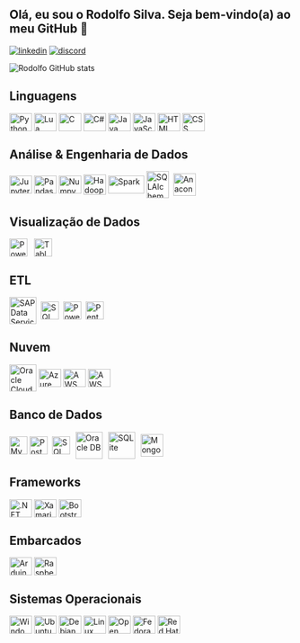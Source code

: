 ## Olá, eu sou o Rodolfo Silva. Seja bem-vindo(a) ao meu GitHub 👋

[![linkedin](https://img.shields.io/badge/LinkedIn-0077B5?style=for-the-badge&logo=linkedin&logoColor=white)](https://www.linkedin.com/in/rodsillva/)
[![discord](https://img.shields.io/badge/Discord-7289DA?style=for-the-badge&logo=discord&logoColor=white)](https://discord.com/users/Rodolfo%20Silva#0084)

![Rodolfo GitHub stats](https://github-readme-stats.vercel.app/api?username=rodsillva&show_icons=true&theme=dracula)

<!--
[![Top Langs](https://github-readme-stats.vercel.app/api/top-langs/?username=rodsillva&layout=compact&theme=tokyonight)](https://github.com/anuraghazra/github-readme-stats)
-->

## Linguagens
<div style="display: inline_block">
    <img height="32" width="40" align="center" alt="Python" src="https://cdn.jsdelivr.net/gh/devicons/devicon/icons/python/python-original.svg" />
    <img height="32" width="40" align="center" alt="Lua" src="https://cdn.jsdelivr.net/gh/devicons/devicon/icons/lua/lua-original.svg" />
    <img height="32" width="40" align="center" alt="C" src="https://cdn.jsdelivr.net/gh/devicons/devicon/icons/c/c-original.svg" />
    <img height="32" width="40" align="center" alt="C#" src="https://cdn.jsdelivr.net/gh/devicons/devicon/icons/csharp/csharp-original.svg" />
    <img height="32" width="40" align="center" alt="Java" src="https://cdn.jsdelivr.net/gh/devicons/devicon/icons/java/java-original.svg" />
    <img height="32" width="40" align="center" alt="JavaScript" src="https://cdn.jsdelivr.net/gh/devicons/devicon/icons/javascript/javascript-original.svg" />
    <img height="32" width="40" align="center" alt="HTML" src="https://cdn.jsdelivr.net/gh/devicons/devicon/icons/html5/html5-original.svg" />
    <img height="32" width="40" align="center" alt="CSS" src="https://cdn.jsdelivr.net/gh/devicons/devicon/icons/css3/css3-original.svg" />
</div>

## Análise & Engenharia de Dados
<div style="display: inline_block">
    <img height="32" width="40" align="center" alt="Jupyter" src="https://cdn.jsdelivr.net/gh/devicons/devicon/icons/jupyter/jupyter-original-wordmark.svg" />
    <img height="32" width="40" align="center" alt="Pandas" src="https://cdn.jsdelivr.net/gh/devicons/devicon/icons/pandas/pandas-original.svg" />
    <img height="32" width="40" align="center" alt="Numpy" src="https://cdn.jsdelivr.net/gh/devicons/devicon/icons/numpy/numpy-original.svg" />
    <img height="36" width="40" align="center" alt="Hadoop" src="https://cdn.icon-icons.com/icons2/2699/PNG/512/apache_hadoop_logo_icon_169586.png" />
    <img height="32" width="64" align="center" style="background-color:white" alt="Spark" src="https://cdn.icon-icons.com/icons2/2699/PNG/512/apache_spark_logo_icon_170561.png" />
    <img height="48" width="40" align="center" style="background-color:white" alt="SQLAlchemy" src="https://cdn.jsdelivr.net/gh/devicons/devicon/icons/sqlalchemy/sqlalchemy-original.svg" />
    <img height="40" width="40" align="center" hspace="4" alt="Anaconda" src="https://cdn.jsdelivr.net/gh/devicons/devicon/icons/anaconda/anaconda-original-wordmark.svg" />
</div>

## Visualização de Dados
<div style="display: inline_block">
    <img height="32" width="" align="center" alt="Power BI" src="https://seeklogo.com/images/P/power-bi-icon-logo-E1B451ED39-seeklogo.com.png" />
    <img height="32" width="" align="center" hspace="8" alt="Tableau" src="https://seeklogo.com/images/T/tableau-software-logo-F1CE2CA54A-seeklogo.com.png" />
</div>

## ETL
<div style="display: inline_block">
    <img height="48" width="" align="center" alt="SAP Data Services" src="https://cdn.icon-icons.com/icons2/2699/PNG/512/sap_logo_icon_170763.png" />
    <img height="32" width="" align="center" style="background-color:white" hspace="4" alt="SQL Server" src="https://cdn.jsdelivr.net/gh/devicons/devicon/icons/microsoftsqlserver/microsoftsqlserver-plain.svg" />
    <img height="32" width="" align="center" style="background-color:white" alt="PowerCenter" src="https://seeklogo.com/images/I/informatica-logo-00A09D18FB-seeklogo.com.png" />
    <img height="32" width="" align="center" style="background-color:white" hspace="4" alt="Pentaho" src="https://seeklogo.com/images/P/pentaho-logo-062C78B662-seeklogo.com.png" />
</div>

## Nuvem
<div style="display: inline_block">
    <img height="48" width="" align="center" alt="Oracle Cloud" src="https://cdn.jsdelivr.net/gh/devicons/devicon/icons/oracle/oracle-original.svg" />
    <img height="32" width="40" align="center" alt="Azure" src="https://cdn.jsdelivr.net/gh/devicons/devicon/icons/azure/azure-original.svg" />
    <img height="32" width="40" align="center" alt="AWS" src="https://cdn.jsdelivr.net/gh/devicons/devicon/icons/amazonwebservices/amazonwebservices-original.svg" />
    <img height="32" width="40" align="center" alt="AWS" src="https://cdn.jsdelivr.net/gh/devicons/devicon/icons/googlecloud/googlecloud-original.svg" />
</div>

## Banco de Dados
<div style="display: inline_block">
    <img height="32" width="" align="center" alt="MySQL" src="https://cdn.jsdelivr.net/gh/devicons/devicon/icons/mysql/mysql-original.svg" />
    <img height="32" width="" align="center" alt="PostgreSQL" src="https://cdn.jsdelivr.net/gh/devicons/devicon/icons/postgresql/postgresql-original.svg" />
    <img height="32" width="" align="center" style="background-color:white" hspace="4" alt="SQL Server" src="https://cdn.jsdelivr.net/gh/devicons/devicon/icons/microsoftsqlserver/microsoftsqlserver-plain.svg" />
    <img height="48" width="" align="center" hspace="2" alt="Oracle DB" src="https://cdn.jsdelivr.net/gh/devicons/devicon/icons/oracle/oracle-original.svg" />
    <img height="48" width="48" align="center" hspace="4" alt="SQLite" src="https://cdn.jsdelivr.net/gh/devicons/devicon/icons/sqlite/sqlite-original-wordmark.svg" />
    <img height="40" width="" align="center" hspace="2" alt="MongoDB" src="https://cdn.jsdelivr.net/gh/devicons/devicon/icons/mongodb/mongodb-original-wordmark.svg" />
</div>

## Frameworks
<div style="display: inline_block">
    <img height="32" width="40" align="center" alt=".NET" src="https://cdn.jsdelivr.net/gh/devicons/devicon/icons/dot-net/dot-net-plain-wordmark.svg" />
    <img height="32" width="40" align="center" alt="Xamarin" src="https://cdn.jsdelivr.net/gh/devicons/devicon/icons/xamarin/xamarin-original.svg" />
    <img height="32" width="40" align="center" alt="Bootstrap" src="https://cdn.jsdelivr.net/gh/devicons/devicon/icons/bootstrap/bootstrap-original.svg" />
</div>

## Embarcados
<div style="display: inline_block">
    <img height="32" width="40" align="center" alt="Arduino" src="https://cdn.jsdelivr.net/gh/devicons/devicon/icons/arduino/arduino-original-wordmark.svg" />
    <img height="32" width="40" align="center" alt="Raspberry Pi" src="https://cdn.jsdelivr.net/gh/devicons/devicon/icons/raspberrypi/raspberrypi-original.svg" />
</div>

## Sistemas Operacionais
<div style="display: inline block">
    <img height="32" width="40" align="center" alt="Windows" src="https://cdn.jsdelivr.net/gh/devicons/devicon/icons/windows8/windows8-original.svg" />
    <img height="32" width="40" align="center" alt="Ubuntu" src="https://cdn.jsdelivr.net/gh/devicons/devicon/icons/ubuntu/ubuntu-plain.svg" />
    <img height="32" width="40" align="center" alt="Debian" src="https://cdn.jsdelivr.net/gh/devicons/devicon/icons/debian/debian-original.svg" />
    <img height="32" width="40" align="center" alt="Linux Mint" src="https://cdn.icon-icons.com/icons2/159/PNG/256/logo_linux_mint_22361.png" />
    <img height="32" width="40" align="center" alt="Open Suse" src="https://cdn.jsdelivr.net/gh/devicons/devicon/icons/opensuse/opensuse-original.svg" />
    <img height="32" width="40" align="center" alt="Fedora" src="https://cdn.jsdelivr.net/gh/devicons/devicon/icons/fedora/fedora-original.svg" />
    <img height="32" width="40" align="center" alt="Red Hat" src="https://cdn.jsdelivr.net/gh/devicons/devicon/icons/redhat/redhat-original.svg" />
</div>
